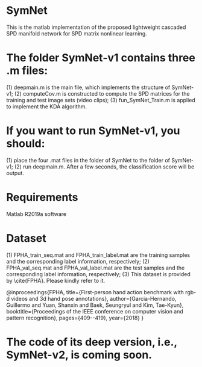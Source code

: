 # SymNet
This is the matlab implementation of the proposed lightweight cascaded SPD manifold network for SPD matrix nonlinear learning.

# The folder SymNet-v1 contains three .m files:
(1) deepmain.m is the main file, which implements the structure of SymNet-v1;
(2) computeCov.m is constructed to compute the SPD matrices for the training and test image sets (video clips);
(3) fun_SymNet_Train.m is applied to implement the KDA algorithm.

# If you want to run SymNet-v1, you should:
(1) place the four .mat files in the folder of SymNet to the folder of SymNet-v1;
(2) run deepmain.m.
After a few seconds, the classification score will be output.

# Requirements
Matlab R2019a software

# Dataset
(1) FPHA_train_seq.mat and FPHA_train_label.mat are the training samples and the corresponding label information, respectively;
(2) FPHA_val_seq.mat and FPHA_val_label.mat are the test samples and the corresponding label information, respectively;
(3) This dataset is provided by \cite{FPHA}. Please kindly refer to it.

@inproceedings{FPHA,
  title={First-person hand action benchmark with rgb-d videos and 3d hand pose annotations},
  author={Garcia-Hernando, Guillermo and Yuan, Shanxin and Baek, Seungryul and Kim, Tae-Kyun},
  booktitle={Proceedings of the IEEE conference on computer vision and pattern recognition},
  pages={409--419},
  year={2018}
}

# The code of its deep version, i.e., SymNet-v2, is coming soon. 
